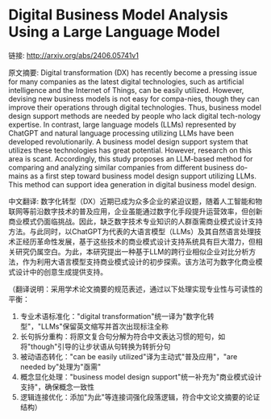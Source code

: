# Digital Business Model Analysis Using a Large Language Model

链接: http://arxiv.org/abs/2406.05741v1

原文摘要:
Digital transformation (DX) has recently become a pressing issue for many
companies as the latest digital technologies, such as artificial intelligence
and the Internet of Things, can be easily utilized. However, devising new
business models is not easy for compa-nies, though they can improve their
operations through digital technologies. Thus, business model design support
methods are needed by people who lack digital tech-nology expertise. In
contrast, large language models (LLMs) represented by ChatGPT and natural
language processing utilizing LLMs have been developed revolutionarily. A
business model design support system that utilizes these technologies has great
potential. However, research on this area is scant. Accordingly, this study
proposes an LLM-based method for comparing and analyzing similar companies from
different business do-mains as a first step toward business model design
support utilizing LLMs. This method can support idea generation in digital
business model design.

中文翻译:
数字化转型（DX）近期已成为众多企业的紧迫议题，随着人工智能和物联网等前沿数字技术的普及应用，企业虽能通过数字化手段提升运营效率，但创新商业模式仍面临挑战。因此，缺乏数字技术专业知识的人群亟需商业模式设计支持方法。与此同时，以ChatGPT为代表的大语言模型（LLMs）及其自然语言处理技术正经历革命性发展，基于这些技术的商业模式设计支持系统具有巨大潜力，但相关研究仍属空白。为此，本研究提出一种基于LLM的跨行业相似企业对比分析方法，作为利用大语言模型支持商业模式设计的初步探索。该方法可为数字化商业模式设计中的创意生成提供支持。

（翻译说明：采用学术论文摘要的规范表述，通过以下处理实现专业性与可读性的平衡：
1. 专业术语标准化："digital transformation"统一译为"数字化转型"，"LLMs"保留英文缩写并首次出现标注全称
2. 长句拆分重构：将原文复合句分解为符合中文表达习惯的短句，如将"though"引导的让步状语从句转换为转折分句
3. 被动语态转化："can be easily utilized"译为主动式"普及应用"，"are needed by"处理为"亟需"
4. 概念显化处理："business model design support"统一补充为"商业模式设计支持"，确保概念一致性
5. 逻辑连接优化：添加"为此"等连接词强化段落逻辑，符合中文论文摘要的论证结构）
